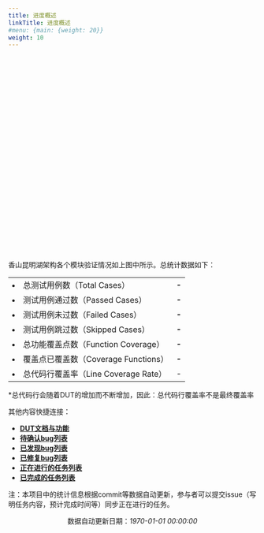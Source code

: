 ```yaml
---
title: 进度概述
linkTitle: 进度概述
#menu: {main: {weight: 20}}
weight: 10
---
```


<div id="meta_chart" style="width: 100%;height:400px;"></div>
<script src="../js/echarts.min.js"></script>
<script src="../js/chart_meta.js"></script>

香山昆明湖架构各个模块验证情况如上图中所示。总统计数据如下：

<table>
    <ol>
    <tr>
        <td><li>总测试用例数（Total Cases）</td>
        <td  style="text-align: right; font-weight: bold;"><em id="em_id_report_cases_toal">-</em></li></td>
    </tr>
    <tr>
        <td><li>测试用例通过数（Passed Cases）</td>
        <td  style="text-align: right; font-weight: bold;"><em id="em_id_report_cases_pass">-</em></li></td>
    </tr>
    <tr>
        <td><li>测试用例未过数（Failed Cases）</td>
        <td  style="text-align: right; font-weight: bold;"><em id="em_id_report_cases_fail">-</em></li></td>
    </tr>
    <tr>
        <td><li>测试用例跳过数（Skipped Cases）</td>
        <td  style="text-align: right; font-weight: bold;"><em id="em_id_report_cases_skip">-</em></li></td>
    </tr>
    <tr>
        <td><li>总功能覆盖点数（Function Coverage）</td>
        <td  style="text-align: right; font-weight: bold;"><em id="em_id_report_function_total">-</em></li></td>
    </tr>
    <tr>
        <td><li>覆盖点已覆盖数（Coverage Functions）</td>
        <td  style="text-align: right; font-weight: bold;"><em id="em_id_report_function_cover">-</em></li></td>
    </tr>
    <tr>
        <td><li>总代码行覆盖率（Line Coverage Rate）</td>
        <td  style="text-align: right;"><em id="em_id_report_line_coverage">-</em></li></td>
    </tr>
    </ol>
</table>

*总代码行会随着DUT的增加而不断增加，因此：总代码行覆盖率不是最终覆盖率

其他内容快捷连接：

- **[DUT文档与功能](https://open-verify.cc/UnityChipForXiangShan/)**
- **[待确认bug列表](https://github.com/XS-MLVP/UnityChipForXiangShan/labels/bugc)**
- **[已发现bug列表](https://github.com/XS-MLVP/UnityChipForXiangShan/labels/bug)**
- **[已修复bug列表](https://github.com/XS-MLVP/UnityChipForXiangShan/labels/bugfixed)**
- **[正在进行的任务列表](https://github.com/XS-MLVP/UnityChipForXiangShan/labels/task)**
- **[已完成的任务列表](https://github.com/XS-MLVP/UnityChipForXiangShan/labels/taskdone)**

注：本项目中的统计信息根据commit等数据自动更新，参与者可以提交issue（写明任务内容，预计完成时间等）同步正在进行的任务。


<div style="text-align: center; width: 100%;">
数据自动更新日期：<em id="em_id_report_date">1970-01-01 00:00:00</em>
</div>
